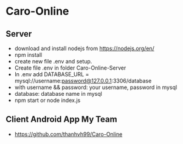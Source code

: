 # Caro-Online
## Server
+ download and install nodejs from https://nodejs.org/en/
+ npm install
+ create new file .env and setup.
+ Create file .env in folder Caro-Online-Server
+ In .env add DATABASE_URL = mysql://username:password@127.0.0.1:3306/database
+ with username && password: your username, password in mysql
+ database: database name in mysql
+ npm start or node index.js
## Client Android App My Team
+ https://github.com/thanhvh99/Caro-Online
